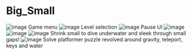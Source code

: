 # Big_Small
![image](https://github.com/user-attachments/assets/bb665500-419c-4010-99c0-3d2912791514)
Game menu
![image](https://github.com/user-attachments/assets/a8223f62-f940-4294-a779-1858923e8481)
Level selection
![image](https://github.com/user-attachments/assets/68557459-beee-4218-ab50-a1574783efed)
Pause UI
![image](https://github.com/user-attachments/assets/5c34e55e-f52d-43ca-a057-53aa8cc2c61d)
![image](https://github.com/user-attachments/assets/911925f3-0c59-4b54-96e7-eb2b1cc5d1bf)
![image](https://github.com/user-attachments/assets/6155420f-b463-4be5-8c38-4a96be8d6f9d)
Shrink small to dive underwater and sleek through small gaps!
![image](https://github.com/user-attachments/assets/c46c7adf-5a9a-494a-8b05-18b281e2d603)
Solve platformer puzzle revolved around gravity, teleport, keys and water

